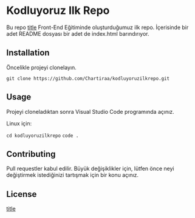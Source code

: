 # Kodluyoruz Ilk Repo
Bu repo [title](https://kodluyoruz.org/tr/kodluyoruz/) Front-End Eğitiminde oluşturduğumuz ilk repo. 
İçerisinde bir adet README dosyası bir adet de index.html barındırıyor.

## Installation
Öncelikle projeyi clonelayın. 

`git clone https://github.com/Chartiraa/kodluyoruzilkrepo.git`

## Usage
Projeyi cloneladıktan sonra Visual Studio Code programında açınız.

Linux için:

`cd kodluyoruzilkrepo`
`code .`

## Contributing

Pull requestler kabul edilir. Büyük değişiklikler için, lütfen önce neyi değiştirmek istediğinizi tartışmak için bir konu açınız.

## License

[title](https://choosealicense.com/licenses/mit/)

